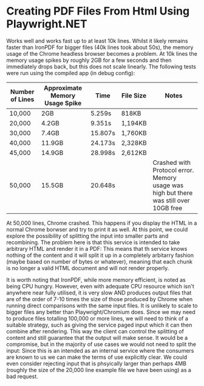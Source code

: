 # Creating PDF Files From Html Using Playwright.NET

Works well and works fast up to at least 10k lines. Whilst it likely remains faster than IronPDF for bigger files (40k lines took about 50s), the memory usage of the Chrome headless browser becomes a problem. At 10k lines the memory usage spikes by roughly 2GB for a few seconds and then immediately drops back, but this does not scale linearly. The following tests were run using the compiled app (in debug config):

| Number of Lines | Approximate Memory Usage Spike | Time | File Size | Notes |
|-----------------|--------------------------------|------|-----------|-------|
| 10,000 | 2GB | 5.259s | 818KB | |
| 20,000 | 4.2GB | 9.351s | 1,194KB | |
| 30,000 | 7.4GB | 15.807s | 1,760KB | |
| 40,000 | 11.9GB | 24.173s | 2,328KB | | 
| 45,000 | 14.9GB | 28.998s | 2,612KB | |
| 50,000 | 15.5GB | 20.648s | | Crashed with Protocol error. Memory usage was high but there was still over 10GB free |

At 50,000 lines, Chrome crashed. This happens if you display the HTML in a normal Chrome borwser and try to print it as well. At this point, we could explore the possibility of splitting the input into smaller parts and recombining. The problem here is that this service is intended to take arbitrary HTML and render it in a PDF: This means that th service knows nothing of the content and it will split it up in a completely arbitarry fashion (maybe based on number of bytes or whatever), meaning that each chunk is no longer a valid HTML document and will not render properly.

It is worth noting that IronPDF, while more memory efficient, is noted as being CPU hungry. However, even with adequate CPU resource which isn't anywhere near fully utilised, it is very slow AND produces output files that are of the order of 7-10 times the size of those produced by Chrome when running direct comparisons with the same input files. It is unlikely to scale to bigger files any better than Playwright/Chromium does. Since we may need to produce files totalling 100,000 or more lines, we will need to think of a suitable strategy, such as giving the service paged input which it can then combine after rendering. This way the client can control the splitting of content and still guarantee that the output will make sense. It would be a compromise, but in the majority of use cases we would not need to split the input: Since this is an intended as an internal service where the consumers are known to us we can make the terms of use explicitly clear. We could even consider rejecting input that is phsyically larger than perhaps 4MB (roughly the size of the 20,000 line example file we have been using) as a bad request.
